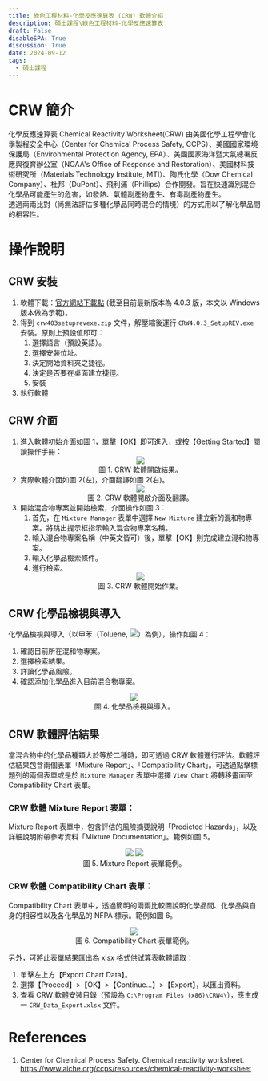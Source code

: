 ```yaml
---
title: 綠色工程材料-化學反應速算表 (CRW) 軟體介紹
description: 碩士課程\綠色工程材料-化學反應速算表
draft: False
disableSPA: True
discussion: True
date: 2024-09-12
tags:
  - 碩士課程
---
```

# CRW 簡介
化學反應速算表 Chemical Reactivity Worksheet(CRW) 由美國化學工程學會化學製程安全中心（Center for Chemical Process Safety, CCPS）、美國國家環境保護局（Environmental Protection Agency, EPA）、美國國家海洋暨大氣總署反應與復育辦公室（NOAA's Office of Response and Restoration）、美國材料技術研究所（Materials Technology Institute, MTI）、陶氏化學（Dow Chemical Company）、杜邦（DuPont）、飛利浦（Phillips）合作開發。旨在快速識別混合化學品可能產生的危害，如發熱、氣體副產物產生、有毒副產物產生。  
透過兩兩比對（尚無法評估多種化學品同時混合的情境）的方式用以了解化學品間的相容性。

# 操作說明
## CRW 安裝
1. 軟體下載：[官方網站下載點](https://www.aiche.org/ccps/resources/downloadinstall) (截至目前最新版本為 4.0.3 版，本文以 Windows 版本做為示範)。
2. 得到 `crw403setuprevexe.zip` 文件，解壓縮後運行 `CRW4.0.3_SetupREV.exe` 安裝。原則上預設值即可：
   1. 選擇語言（預設英語）。
   2. 選擇安裝位址。
   3. 決定開始資料夾之捷徑。
   4. 決定是否要在桌面建立捷徑。
   5. 安裝
3. 執行軟體
## CRW 介面
1. 進入軟體初始介面如圖 1，單擊【OK】即可進入，或按【Getting Started】閱讀操作手冊：
   <center><img style = "max-height: 500px;" src="綠色工程材料_20240912_CRW_1.avif" /></center>
   <center>圖 1. CRW 軟體開啟結果。</center>
2. 實際軟體介面如圖 2(左)，介面翻譯如圖 2(右)。
   <center><img style = "max-height: 500px;" src="綠色工程材料_20240912_CRW_2.avif" /></center>
   <center>圖 2. CRW 軟體開啟介面及翻譯。</center>
3. 開始混合物專案並開始檢索，介面操作如圖 3：
   1. 首先，在 `Mixture Manager` 表單中選擇 `New Mixture` 建立新的混和物專案。將跳出提示框指示輸入混合物專案名稱。
   2. 輸入混合物專案名稱（中英文皆可）後，單擊【OK】則完成建立混和物專案。
   3. 輸入化學品檢索條件。
   4. 進行檢索。
   <center><img style = "max-height: 500px;" src="綠色工程材料_20240912_CRW_3.gif" /></center>
   <center>圖 3. CRW 軟體開始作業。</center>
## CRW 化學品檢視與導入
化學品檢視與導入（以甲苯（Toluene, <img style = "max-height:14pt;margin-top: 0px;margin-bottom: 0px;" src="https://img.shields.io/badge/CAS_Number-108--88--3-blue"/>）為例），操作如圖 4：  
1. 確認目前所在混和物專案。
2. 選擇檢索結果。
3. 詳讀化學品風險。
4. 確認添加化學品進入目前混合物專案。
<center><img style = "max-height: 500px;" src="綠色工程材料_20240912_CRW_4.avif" /></center>
<center>圖 4. 化學品檢視與導入。</center>

## CRW 軟體評估結果
當混合物中的化學品種類大於等於二種時，即可透過 CRW 軟體進行評估。軟體評估結果包含兩個表單「Mixture Report」、「Compatibility Chart」。可透過點擊標題列的兩個表單或是於 `Mixture Manager` 表單中選擇 `View Chart` 將轉移畫面至 Compatibility Chart 表單。
### CRW 軟體 Mixture Report 表單：
Mixture Report 表單中，包含評估的風險摘要說明「Predicted Hazards」，以及詳細說明附帶參考資料「Mixture Documentation」。範例如圖 5。
<center><img style = "max-height: 500px;" src="綠色工程材料_20240912_CRW_5.1.avif" />
<img style = "max-height: 500px;" src="綠色工程材料_20240912_CRW_5.2.avif" /></center>
<center>圖 5. Mixture Report 表單範例。</center>

### CRW 軟體 Compatibility Chart 表單：  
Compatibility Chart 表單中，透過簡明的兩兩比較圖說明化學品間、化學品與自身的相容性以及各化學品的 NFPA 標示。範例如圖 6。
<center><img style = "max-height: 500px;" src="綠色工程材料_20240912_CRW_6.avif" /></center>
<center>圖 6. Compatibility Chart 表單範例。</center>

另外，可將此表單結果匯出為 xlsx 格式供試算表軟體讀取：  
1. 單擊左上方【Export Chart Data】。
2. 選擇【Proceed】>【OK】>【Continue...】>【Export】，以匯出資料。
3. 查看 CRW 軟體安裝目錄（預設為 `C:\Program Files (x86)\CRW4\`），應生成一 `CRW_Data_Export.xlsx` 文件。

# References
1. Center for Chemical Process Safety. Chemical reactivity worksheet.  https://www.aiche.org/ccps/resources/chemical-reactivity-worksheet 